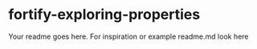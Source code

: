 # fortify-exploring-properties


Your readme goes here. For inspiration or example readme.md look here 